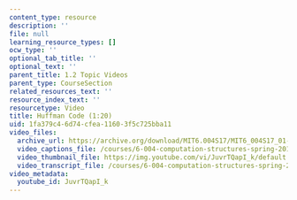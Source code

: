 ```yaml
---
content_type: resource
description: ''
file: null
learning_resource_types: []
ocw_type: ''
optional_tab_title: ''
optional_text: ''
parent_title: 1.2 Topic Videos
parent_type: CourseSection
related_resources_text: ''
resource_index_text: ''
resourcetype: Video
title: Huffman Code (1:20)
uid: 1fa379c4-6d74-cfea-1160-3f5c725bba11
video_files:
  archive_url: https://archive.org/download/MIT6.004S17/MIT6_004S17_01-02-09_300k.mp4
  video_captions_file: /courses/6-004-computation-structures-spring-2017/88c4add7581755598461dc16e4c2990f_JuvrTQapI_k.vtt
  video_thumbnail_file: https://img.youtube.com/vi/JuvrTQapI_k/default.jpg
  video_transcript_file: /courses/6-004-computation-structures-spring-2017/98d67d21c1c38047dc07d2935bf358f0_JuvrTQapI_k.pdf
video_metadata:
  youtube_id: JuvrTQapI_k
---
```

